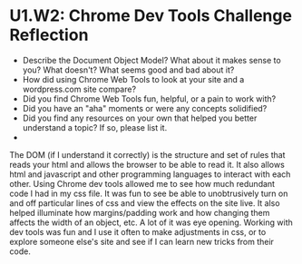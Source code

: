 # U1.W2: Chrome Dev Tools Challenge Reflection

* Describe the Document Object Model? What about it makes sense to you? What doesn't? What seems good and bad about it?
* How did using Chrome Web Tools to look at your site and a wordpress.com site compare?
* Did you find Chrome Web Tools fun, helpful, or a pain to work with?
* Did you have an "aha" moments or were any concepts solidified?
* Did you find any resources on your own that helped you better understand a topic? If so, please list it.
* 
The DOM (if I understand it correctly) is the structure and set of rules that reads your html and allows the browser to be able to read it. It also allows html and javascript and other programming languages to interact with each other.  Using Chrome dev tools allowed me to see how much redundant code I had in my css file.  It was fun to see be able to unobtrusively turn on and off particular lines of css and view the effects on the site live. It also helped illuminate how margins/padding work and how changing them affects the width of an object, etc.  A lot of it was eye opening.  Working with dev tools was fun and I use it often to make adjustments in css, or to explore someone else's site and see if I can learn new tricks from their code.
